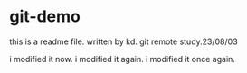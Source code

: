 # git-demo
this is a readme file.
written by kd.
git remote study.23/08/03

i modified it now.
i modified it again.
i modified it once again.
